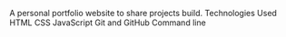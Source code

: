 A personal portfolio website to share projects build.
Technologies Used
HTML
CSS
JavaScript
Git and GitHub
Command line
